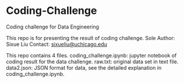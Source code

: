 # Coding-Challenge
Coding challenge for Data Engineering

This repo is for presenting the result of coding challenge. 
Sole Author: Sixue Liu 
Contact: sixueliu@uchicago.edu 

This repo contains 4 files. 
coding_challenge.ipynb: jupyter notebook of coding result for the data challenge. 
raw.txt: original data set in text file. 
data2.json: JSON format for data, see the detailed explanation in coding_challenge.ipynb. 

